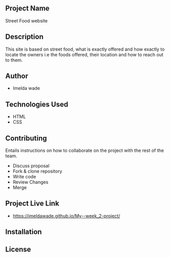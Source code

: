 ## Project Name
Street Food website

## Description
This site is based on street food, what is exactly offered and how exactly to locate the owners i.e the foods offered, their location and how to reach out to them.

## Author
* Imelda wade

## Technologies Used
  * HTML
  * CSS

## Contributing
Entails instructions on how to collaborate on the project with the rest of the team.
* Discuss proposal
* Fork & clone repository
* Write code
* Review Changes
* Merge

## Project Live Link
* https://imeldawade.github.io/My--week_2-project/

## Installation




## License
